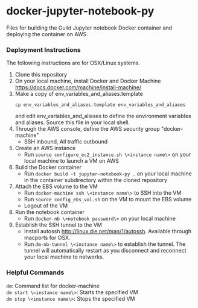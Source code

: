 # docker-jupyter-notebook-py
Files for building the Guild Jupyter notebook Docker container and deploying the container on AWS. 

### Deployment Instructions
The following instructions are for OSX/Linux systems.  

1. Clone this repository  
2. On your local machine, install Docker and Docker Machine https://docs.docker.com/machine/install-machine/  
3. Make a copy of env_variables_and_aliases.template  
   ```
   cp env_variables_and_aliases.template env_variables_and_aliases
   ```
   and edit env_variables_and_aliases to define the environment variables and aliases. Source this file in your local shell.  
4. Through the AWS console, define the AWS security group "docker-machine"  
   * SSH inbound, All traffic outbound
5. Create an AWS instance
   * Run ```source configure_ec2_instance.sh \<instance name\>``` on your local machine to launch a VM on AWS  
6. Build the Docker container  
   * Run ```docker build -t jupyter-notebook-py .``` on your local machine in the container subdirectory within the cloned repository  
7. Attach the EBS volume to the VM  
   * Run ```docker-machine ssh \<instance name\>``` to SSH into the VM  
   * Run ```source config_ebs_vol.sh``` on the VM to mount the EBS volume   
   * Logout of the VM  
8. Run the notebook container  
   * Run ```docker-nb \<notebook password\>``` on your local machine  
9. Establish the SSH tunnel to the VM  
   * Install autossh http://linux.die.net/man/1/autossh. Available through macports for OSX.  
   * Run ```dm-nb-tunnel \<instance name\>``` to establish the tunnel. The tunnel will automatically restart as you disconnect and reconnect your local machine to networks.  

### Helpful Commands  
```dm```:                         Command list for docker-machine  
```dm start \<instance name\>```: Starts the specified VM  
```dm stop \<instance name\>```:  Stops the specified VM  
